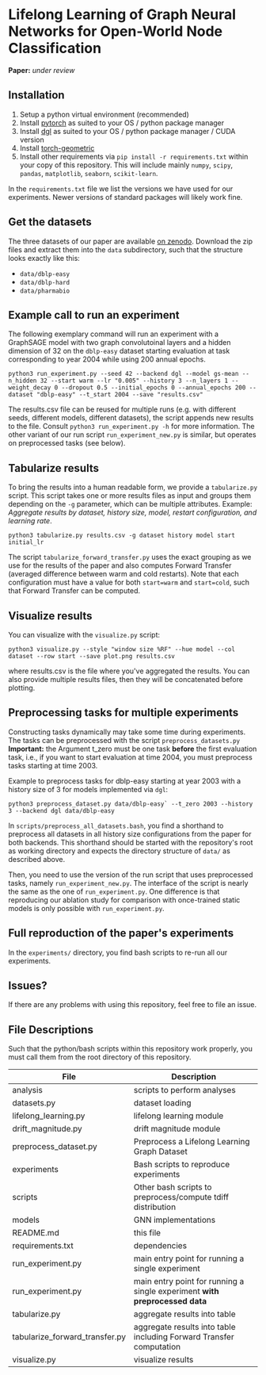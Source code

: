 # Lifelong Learning of Graph Neural Networks for Open-World Node Classification

**Paper:** *under review*

## Installation

1. Setup a python virtual environment (recommended)
2. Install [pytorch](https://pytorch.org/get-started/locally/) as suited to your
   OS / python package manager
3. Install [dgl](https://www.dgl.ai/pages/start.html) as suited to your
   OS / python package manager / CUDA version
4. Install [torch-geometric](https://github.com/rusty1s/pytorch_geometric)
5. Install other requirements via `pip install -r requirements.txt` within your
   copy of this repository. This will include mainly `numpy`, `scipy`, `pandas`, `matplotlib`, `seaborn`, `scikit-learn`.

In the `requirements.txt` file  we list the versions we have used for our experiments. Newer versions of standard packages will likely work fine.


## Get the datasets

The three datasets of our paper are available [on zenodo](https://zenodo.org/record/3764770).
Download the zip files and extract them into the `data` subdirectory, such that the structure looks exactly like this:

- `data/dblp-easy`
- `data/dblp-hard`
- `data/pharmabio`

## Example call to run an experiment

The following exemplary command will run an experiment with a GraphSAGE model with two graph convolutoinal layers and a hidden dimension of 32 on the `dblp-easy` dataset starting evaluation at task corresponding to year 2004 while using 200 annual epochs.

```
python3 run_experiment.py --seed 42 --backend dgl --model gs-mean --n_hidden 32 --start warm --lr "0.005" --history 3 --n_layers 1 --weight_decay 0 --dropout 0.5 --initial_epochs 0 --annual_epochs 200 --dataset "dblp-easy" --t_start 2004 --save "results.csv"                       
```

The results.csv file can be reused for multiple runs (e.g. with different seeds, different models, different datasets), the script appends new results to the file.
Consult `python3 run_experiment.py -h` for more information. The other variant of our run script `run_experiment_new.py` is similar, but operates on preprocessed tasks (see below).


## Tabularize results

To bring the results into a human readable form, we provide a `tabularize.py` script.
This script takes one or more results files as input and groups them depending on the `-g` parameter, which can be multiple attributes.
Example: *Aggregate results by dataset, history size, model, restart configuration, and learning rate*.

```
python3 tabularize.py results.csv -g dataset history model start initial_lr
```

The script `tabularize_forward_transfer.py` uses the exact grouping as we use for the results of the paper and also computes Forward Transfer (averaged difference between warm and cold restarts).
Note that each configuration must have a value for both `start=warm` and `start=cold`, such that Forward Transfer can be computed.


## Visualize results

You can visualize with the `visualize.py` script:

```
python3 visualize.py --style "window size %RF" --hue model --col dataset --row start --save plot.png results.csv
```

where results.csv is the file where you've aggregated the results. You can also provide multiple results files, then they will be concatenated before plotting.

## Preprocessing tasks for multiple experiments

Constructing tasks dynamically may take some time during experiments.
The tasks can be preprocessed with the script `preprocess_datasets.py`
**Important:** the Argument t_zero must be one task **before** the first evaluation task, i.e., if you want to start evaluation at time 2004, you must preprocess tasks starting at time 2003.

Example to preprocess tasks for dblp-easy starting at year 2003 with a history size of 3 for models implemented via `dgl`:

```
python3 preprocess_dataset.py data/dblp-easy` --t_zero 2003 --history 3 --backend dgl data/dblp-easy
```

In `scripts/preprocess_all_datasets.bash`, you find a shorthand to preprocess all datasets in all history size configurations from the paper for both backends.
This shorthand should be started with the repository's root as working directory and expects the directory structure of `data/` as described above.

Then, you need to use the version of the run script that uses preprocessed tasks, namely `run_experiment_new.py`.
The interface of the script is nearly the same as the one of `run_experiment.py`. 
One difference is that reproducing our ablation study for comparison with once-trained static models is only possible with `run_experiment.py`.

## Full reproduction of the paper's experiments

In the `experiments/` directory, you find bash scripts to re-run all our experiments.

## Issues?

If there are any problems with using this repository, feel free to file an issue.

## File Descriptions

Such that the python/bash scripts within this repository work properly, you must call them from the root directory of this repository.

| File                              | Description                                                                 |
| -                                 | -                                                                           |
| analysis                          | scripts to perform analyses                                                 |
| datasets.py                       | dataset loading                                                             |
| lifelong_learning.py              | lifelong learning module                                                    |
| drift_magnitude.py                | drift magnitude module                                                      |
| preprocess_dataset.py             | Preprocess a Lifelong Learning Graph Dataset                                |
| experiments                       | Bash scripts to reproduce experiments                                       |
| scripts                           | Other bash scripts to preprocess/compute tdiff distribution                 |
| models                            | GNN implementations                                                         |
| README.md                         | this file                                                                   |
| requirements.txt                  | dependencies                                                                |
| run_experiment.py                 | main entry point for running a single experiment                            |
| run_experiment.py                 | main entry point for running a single experiment **with preprocessed data** |
| tabularize.py                     | aggregate results into table                                                |
| tabularize_forward_transfer.py    | aggregate results into table including Forward Transfer computation         |
| visualize.py                      | visualize results                                                           |
